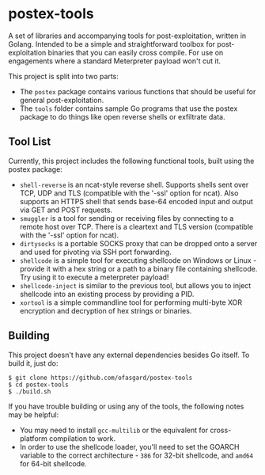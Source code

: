# postex-tools

A set of libraries and accompanying tools for post-exploitation, written in Golang. Intended to be a simple and straightforward toolbox for post-exploitation binaries that you can easily cross compile. For use on engagements where a standard Meterpreter payload won't cut it. 

This project is split into two parts:

- The `postex` package contains various functions that should be useful for general post-exploitation.
- The `tools` folder contains sample Go programs that use the postex package to do things like open reverse shells or exfiltrate data.

## Tool List

Currently, this project includes the following functional tools, built using the postex package:

- `shell-reverse` is an ncat-style reverse shell. Supports shells sent over TCP, UDP and TLS (compatible with the '-ssl' option for ncat). Also supports an HTTPS shell that sends base-64 encoded input and output via GET and POST requests.
- `smuggler` is a tool for sending or receiving files by connecting to a remote host over TCP. There is a cleartext and TLS version (compatible with the '-ssl' option for ncat).
- `dirtysocks` is a portable SOCKS proxy that can be dropped onto a server and used for pivoting via SSH port forwarding.
- `shellcode` is a simple tool for executing shellcode on Windows or Linux - provide it with a hex string or a path to a binary file containing shellcode. Try using it to execute a meterpreter payload!
- `shellcode-inject` is similar to the previous tool, but allows you to inject shellcode into an existing process by providing a PID.
- `xortool` is a simple commandline tool for performing multi-byte XOR encryption and decryption of hex strings or binaries.

## Building

This project doesn't have any external dependencies besides Go itself. To build it, just do:

```shell
$ git clone https://github.com/ofasgard/postex-tools
$ cd postex-tools
$ ./build.sh
```

If you have trouble building or using any of the tools, the following notes may be helpful:

- You may need to install `gcc-multilib` or the equivalent for cross-platform compilation to work.
- In order to use the shellcode loader, you'll need to set the GOARCH variable to the correct architecture - `386` for 32-bit shellcode, and `amd64` for 64-bit shellcode.

